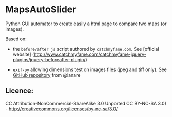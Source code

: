 MapsAutoSlider
==============

Python GUI automator to create easily a html page to compare two maps (or images).

Based on:
+ the `before/after js` script authored by `catchmyfame.com`. See [official website] (http://www.catchmyfame.com/catchmyfame-jquery-plugins/jquery-beforeafter-plugin/)

+ `exif-py` allowing dimensions test on images files (jpeg and tiff only). See [GitHub repository](https://github.com/ianare/exif-py) from @ianare

## Licence:
CC Attribution-NonCommercial-ShareAlike 3.0 Unported CC BY-NC-SA 3.0) - http://creativecommons.org/licenses/by-nc-sa/3.0/
